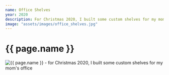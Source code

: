 ```yaml
---
name: Office Shelves
year: 2020
description: For Christmas 2020, I built some custom shelves for my mom's office
image: "assets/images/office_shelves.jpg"
---
```

# {{ page.name }}
<img class="img-fluid" alt="{{ page.name }}" src="{{ page.image | relative_url }}">
- for Christmas 2020, I built some custom shelves for my mom's office

